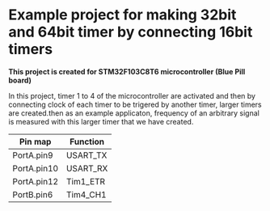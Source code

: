 <h1> Example project for making 32bit and 64bit timer by connecting 16bit timers </h1>
<b> This project is created for STM32F103C8T6 microcontroller (Blue Pill board) </b>

In this project, timer 1 to 4 of the microcontroller are activated and then by connecting clock of each timer to be trigered by another timer, larger timers are created.then as an example applicaton, frequency of an arbitrary signal is measured with this larger timer that we have created.

| Pin map     | Function    |
| ----------- | ----------- |
| PortA.pin9   | USART_TX    |
| PortA.pin10  | USART_RX    |
| PortA.pin12  | Tim1_ETR    |
| PortB.pin6   | Tim4_CH1    |




